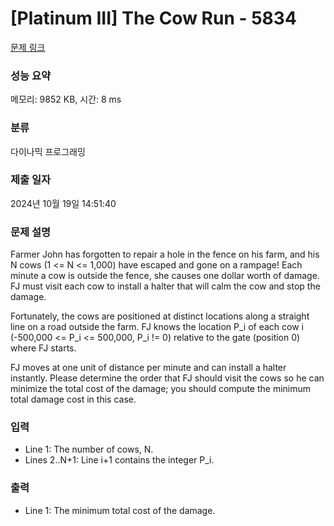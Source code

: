 # [Platinum III] The Cow Run - 5834 

[문제 링크](https://www.acmicpc.net/problem/5834) 

### 성능 요약

메모리: 9852 KB, 시간: 8 ms

### 분류

다이나믹 프로그래밍

### 제출 일자

2024년 10월 19일 14:51:40

### 문제 설명

<p>Farmer John has forgotten to repair a hole in the fence on his farm, and his N cows (1 <= N <= 1,000) have escaped and gone on a rampage! Each minute a cow is outside the fence, she causes one dollar worth of damage. FJ must visit each cow to install a halter that will calm the cow and stop the damage.</p><p>Fortunately, the cows are positioned at distinct locations along a straight line on a road outside the farm. FJ knows the location P_i of each cow i (-500,000 <= P_i <= 500,000, P_i != 0) relative to the gate (position 0) where FJ starts.</p><p>FJ moves at one unit of distance per minute and can install a halter instantly. Please determine the order that FJ should visit the cows so he can minimize the total cost of the damage; you should compute the minimum total damage cost in this case.</p>

### 입력 

 <ul><li>Line 1: The number of cows, N.</li><li>Lines 2..N+1: Line i+1 contains the integer P_i.</li></ul>

### 출력 

 <ul><li>Line 1: The minimum total cost of the damage.</li></ul>


